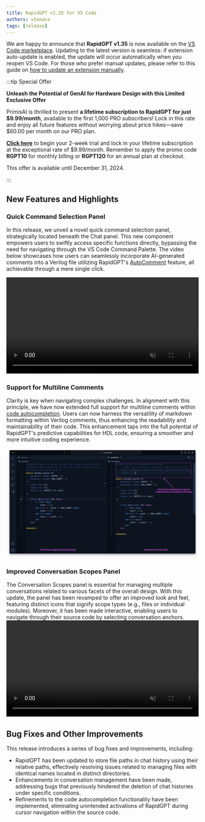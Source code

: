 ```yaml
---
title: RapidGPT v1.35 for VS Code
authors: vtenace
tags: [release]
---
```

<!-- truncate -->
We are happy to announce that **RapidGPT v1.35** is now available on the [VS Code marketplace](https://marketplace.visualstudio.com/items?itemName=PrimisAI.rapidgpt). Updating to the latest version is seamless: if extension auto-update is enabled, the update will occur automatically when you reopen VS Code. For those who prefer manual updates, please refer to this guide on [how to update an extension manually](https://code.visualstudio.com/docs/editor/extension-marketplace#_update-an-extension-manually).

:::tip Special Offer

**Unleash the Potential of GenAI for Hardware Design with this Limited Exclusive Offer**

PrimisAI is thrilled to present **a lifetime subscription to RapidGPT for just $9.99/month**, available to the first 1,000 PRO subscribers! Lock in this rate and enjoy all future features without worrying about price hikes&mdash;save $60.00 per month on our PRO plan.

[**Click here**](https://getrapidgpt.primis.ai/) to begin your 2-week trial and lock in your lifetime subscription at the exceptional rate of $9.99/month. Remember to apply the promo code **RGPT10** for monthly billing or **RGPT120** for an annual plan at checkout.

This offer is available until December 31, 2024.

:::

## New Features and Highlights

### Quick Command Selection Panel
In this release, we unveil a novel quick command selection panel, strategically located beneath the Chat panel. This new component empowers users to swiftly access specific functions directly, bypassing the need for navigating through the VS Code Command Palette. The video below showcases how users can seamlessly incorporate AI-generated comments into a Verilog file utilizing RapidGPT's [AutoComment](/docs/user-guide/rapidgpt-vscode/autocomment) feature, all achievable through a mere single click.

<video width="100%" height="auto" preload="auto" autoPlay muted loop playsInline>
  <source src="/videos/blog/v1.35/command-panel.mp4"/>
</video>

### Support for Multiline Comments
Clarity is key when navigating complex challenges. In alignment with this principle, we have now extended full support for multiline comments within [code autocompletion](/docs/user-guide/rapidgpt-vscode/code-assistant). Users can now harness the versatility of markdown formatting within Verilog comments, thus enhancing the readability and maintainability of their code. This enhancement taps into the full potential of RapidGPT's predictive capabilities for HDL code, ensuring a smoother and more intuitive coding experience.

![](./img/multiline-comments-example.png)

### Improved Conversation Scopes Panel
The Conversation Scopes panel is essential for managing multiple conversations related to various facets of the overall design. With this update, the panel has been revamped to offer an improved look and feel, featuring distinct icons that signify scope types (e.g., files or individual modules). Moreover, it has been made interactive, enabling users to navigate through their source code by selecting conversation anchors.
<video width="100%" height="auto" preload="auto" autoPlay muted loop playsInline>
  <source src="/videos/blog/v1.35/improved-conversation-scopes.mp4"/>
</video>

## Bug Fixes and Other Improvements
This release introduces a series of bug fixes and improvements, including:
- RapidGPT has been updated to store file paths in chat history using their relative paths, effectively resolving issues related to managing files with identical names located in distinct directories.
- Enhancements in conversation management have been made, addressing bugs that previously hindered the deletion of chat histories under specific conditions.
- Refinements to the code autocompletion functionality have been implemented, eliminating unintended activations of RapidGPT during cursor navigation within the source code.